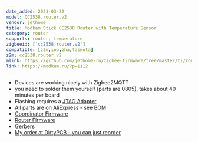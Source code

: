 ```yaml
---
date_added: 2021-03-22
model: CC2538.router.v2
vendor: jethome
title: Modkam Stick CC2538 Router with Temperature Sensor
category: router
supports: router, temperature
zigbeeid: ['cc2538.router.v2']
compatible: [z2m,iob,zha,tasmota]
z2m: cc2538.router.v2
mlink: https://github.com/jethome-ru/zigbee-firmware/tree/master/ti/router/cc2538_cc2592
link: https://modkam.ru/?p=1112
---
```

- Devices are working nicely with Zigbee2MQTT    
- you need to solder them yourself (parts are 0805), takes about 40 minutes per board
- Flashing requires a [JTAG Adapter](https://www.aliexpress.com/item/32833502027.html)
- All parts are on AliExpress - see [BOM](https://www.dropbox.com/s/x75iu18pmlnbv57/BOM.xlsx?dl=0)
- [Coordinator Firmware](https://github.com/jethome-ru/zigbee-firmware/tree/master/ti/coordinator/cc2538_cc2592)
- [Router Firmware](https://github.com/jethome-ru/zigbee-firmware/tree/master/ti/router/cc2538_cc2592)
- [Gerbers](https://www.dropbox.com/s/rj68dhfdooon67e/Gerber_coordinatorV3.rar?dl=0)
- [My order at DirtyPCB - you can just reorder](https://dirtypcbs.com/store/designer/details/10965/6507/zigbee-v3-board)

